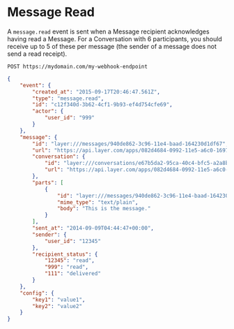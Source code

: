 # Message Read

A `message.read` event is sent when a Message recipient acknowledges having read a Message.  For a Conversation with 6 participants, you should receive up to 5 of these per message (the sender of a message does not send a read receipt).

```request
POST https://mydomain.com/my-webhook-endpoint
```

```json
{
    "event": {
        "created_at": "2015-09-17T20:46:47.561Z",
        "type": "message.read",
        "id": "c12f340d-3b62-4cf1-9b93-ef4d754cfe69",
        "actor": {
            "user_id": "999"
        }
    },
    "message": {
        "id": "layer:///messages/940de862-3c96-11e4-baad-164230d1df67",
        "url": "https://api.layer.com/apps/082d4684-0992-11e5-a6c0-1697f925ec7b/messages/940de862-3c96-11e4-baad-164230d1df67",
        "conversation": {
            "id": "layer:///conversations/e67b5da2-95ca-40c4-bfc5-a2a8baaeb50f",
            "url": "https://api.layer.com/apps/082d4684-0992-11e5-a6c0-1697f925ec7b/conversations/e67b5da2-95ca-40c4-bfc5-a2a8baaeb50f"
        },
        "parts": [
            {
                "id": "layer:///messages/940de862-3c96-11e4-baad-164230d1df67/parts/0",
                "mime_type": "text/plain",
                "body": "This is the message."
            }
        ],
        "sent_at": "2014-09-09T04:44:47+00:00",
        "sender": {
            "user_id": "12345"
        },
        "recipient_status": {
            "12345": "read",
            "999": "read",
            "111": "delivered"
        }
    },
    "config": {
        "key1": "value1",
        "key2": "value2"
    }
}
```
